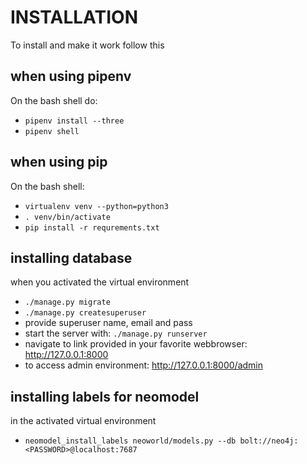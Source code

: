 # INSTALLATION

To install and make it work follow this

## when using pipenv 
On the bash shell do:

 * `pipenv install --three`
 * `pipenv shell`
 
## when using pip
On the bash shell: 

 * `virtualenv venv --python=python3`
 * `. venv/bin/activate`
 * `pip install -r requrements.txt`
 
## installing database
when you activated the virtual environment

 * `./manage.py migrate`
 * `./manage.py createsuperuser`
 * provide superuser name, email and pass
 * start the server with: `./manage.py runserver`
 * navigate to link provided in your favorite webbrowser: http://127.0.0.1:8000
 * to access admin environment: http://127.0.0.1:8000/admin

## installing labels for neomodel
in the activated virtual environment

 * `neomodel_install_labels neoworld/models.py --db bolt://neo4j:<PASSWORD>@localhost:7687`
